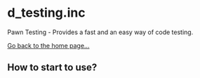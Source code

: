 # d_testing.inc
Pawn Testing - Provides a fast and an easy way of code testing.

[Go back to the home page...](../README.md)

## How to start to use?
